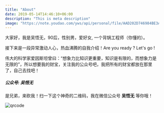```yaml
---
title: "About"
date: 2019-05-14T14:46:10+06:00
description: "This is meta description"
image: "https://note.youdao.com/yws/api/personal/file/AAD202D746984BE3A48BC7C6C1201368?method=download&shareKey=10e1d28d2d230f120165cb901aa3ea1a"
---
```


大家好，我是吴悟无，90后，性别男，爱好女, 一个背锅工程师（你懂的）。

接下来是一段异常激动人心，热血沸腾的自我介绍！Are you ready ? Let's go ! 

伟大的科学家爱因斯坦曾曰：“想象力比知识更重要，知识是有限的，而想象力是无限的”，所以想要我的财宝，关注我的公众号吧，我把所有的财宝都放在那里了，自己去找吧！


##### 公众号: 吴悟无


是兄弟，来砍我！扫一下这个神奇的二维码，我在微信公众号 **吴悟无** 等你哦！

![qrcode](https://note.youdao.com/yws/api/personal/file/FA33DDF55F7D4BA6A5D3D4955C0C4372?method=download&shareKey=10e1d28d2d230f120165cb901aa3ea1a)
